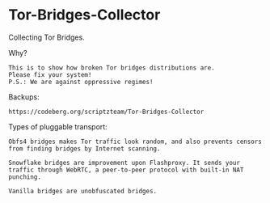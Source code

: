 # Tor-Bridges-Collector

Collecting Tor Bridges.

Why?
```
This is to show how broken Tor bridges distributions are.
Please fix your system!
P.S.: We are against oppressive regimes!
```

Backups:
```
https://codeberg.org/scriptzteam/Tor-Bridges-Collector
```

Types of pluggable transport:
```
Obfs4 bridges makes Tor traffic look random, and also prevents censors from finding bridges by Internet scanning.

Snowflake bridges are improvement upon Flashproxy. It sends your traffic through WebRTC, a peer-to-peer protocol with built-in NAT punching. 

Vanilla bridges are unobfuscated bridges.
```
